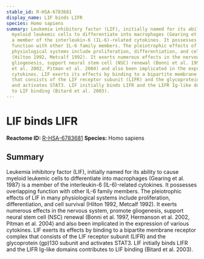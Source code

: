 ```yaml
---
stable_id: R-HSA-6783681
display_name: LIF binds LIFR
species: Homo sapiens
summary: Leukemia inhibitory factor (LIF), initially named for its ability to cause
  myeloid leukemic cells to differentiate into macrophages (Gearing et al. 1987) is
  a member of the interleukin-6 (IL-6)-related cytokines. It possesses overlapping
  function with other IL-6 family members. The pleiotrophic effects of LIF in many
  physiological systems include proliferation, differentiation, and cell survival
  (Hilton 1992, Metcalf 1992). It exerts numerous effects in the nervous system, promote
  gliogenesis, support neural stem cell (NSC) renewal (Bonni et al. 1997, Hermanson
  et al. 2002, Pitman et al. 2004) and also been implicated in the expression of various
  cytokines. LIF exerts its effects by binding to a bipartite membrane receptor complex
  that consists of the LIF receptor subunit (LIFR) and the glycoprotein (gp)130 subunit
  and activates STAT3. LIF initially binds LIFR and the LIFR Ig-like domains contributes
  to LIF binding (Bitard et al. 2003).
---
```


# LIF binds LIFR
**Reactome ID:** [R-HSA-6783681](https://reactome.org/content/detail/R-HSA-6783681)
**Species:** Homo sapiens

## Summary

Leukemia inhibitory factor (LIF), initially named for its ability to cause myeloid leukemic cells to differentiate into macrophages (Gearing et al. 1987) is a member of the interleukin-6 (IL-6)-related cytokines. It possesses overlapping function with other IL-6 family members. The pleiotrophic effects of LIF in many physiological systems include proliferation, differentiation, and cell survival (Hilton 1992, Metcalf 1992). It exerts numerous effects in the nervous system, promote gliogenesis, support neural stem cell (NSC) renewal (Bonni et al. 1997, Hermanson et al. 2002, Pitman et al. 2004) and also been implicated in the expression of various cytokines. LIF exerts its effects by binding to a bipartite membrane receptor complex that consists of the LIF receptor subunit (LIFR) and the glycoprotein (gp)130 subunit and activates STAT3. LIF initially binds LIFR and the LIFR Ig-like domains contributes to LIF binding (Bitard et al. 2003).
